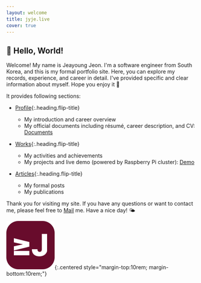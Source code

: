 ```yaml
---
layout: welcome
title: jyje.live
cover: true
---
```

## 🎉 Hello, World!

Welcome! My name is Jeayoung Jeon. I'm a software engineer from South Korea, and this is my formal portfolio site. Here, you can explore my records, experience, and career in detail. I've provided specific and clear information about myself. Hope you enjoy it 🥰

It provides following sections:

- [Profile]{:.heading.flip-title}
    - My introduction and career overview
    -   <div>
            My official documents including résumé, career description, and CV: 
            <a href="/profile#documents" class="btn btn-inline btn-primary">
                <small class="icon-edit"></small>
                Documents
            </a>
            <!-- <a href="/profile/cv" class="btn btn-inline btn-primary">
                <small class="icon-scholar"></small>
                CV
            </a> -->
        </div>

- [Works]{:.heading.flip-title}
    - My activities and achievements
    -   <div>
            My projects and live demo (powered by Raspberry Pi cluster): 
            <a href="https://app.jyje.live" class="btn btn-inline btn-primary">
                <small class="icon-wrench"></small>
                Demo
            </a>
        </div>

- [Articles]{:.heading.flip-title}
    - My formal posts
    - My publications


Thank you for visiting my site. If you have any questions or want to contact me, please feel free to [Mail] me. Have a nice day! 🌤️

![Logo of this site](assets/icons/icon-128x128.png){:.centered style="margin-top:10rem; margin-bottom:10rem;"}

[Profile]: profile "my-profile --verbose"
[Résumé]: profile/resume "my-profile resume"
[Curriculum Vitae]: profile/cv "my-profile cv"
[CV]: profile/cv "my-profile cv"
[Works]: works
[Articles]: articles
[Blog]: blog
[MAXST]: https://www.linkedin.com/company/maxst "LinkedIn profile of MAXST Co., Ltd."

[Mail]: mailto:jyjeon+portfolio@outlook.com?subject=To&nbsp;Jeayoung&nbsp;Jeon

<!-- 🧑‍💻 Set-up and Run -->

<!-- bundle install -->
<!-- bundle update --bundler -->
<!-- bundle exec jekyll serve --force_polling --livereload -->
